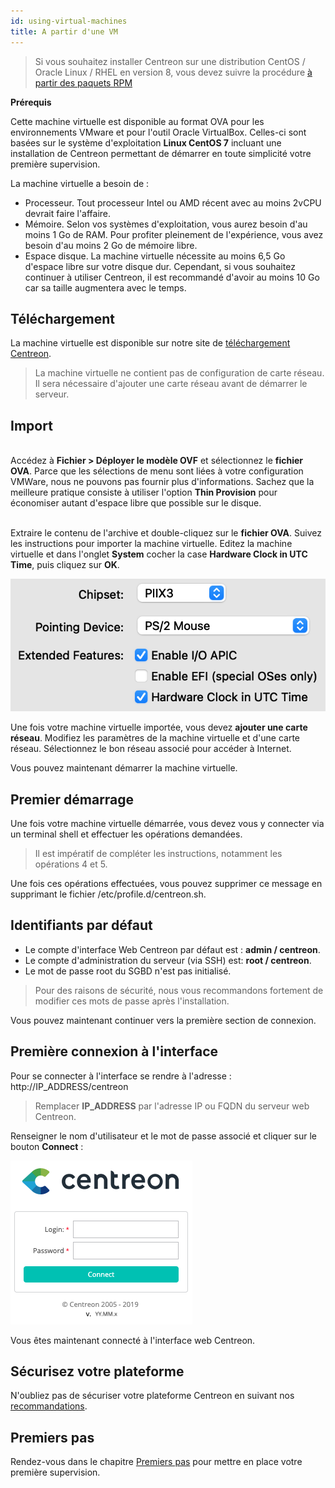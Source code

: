```yaml
---
id: using-virtual-machines
title: A partir d'une VM
---
```


> Si vous souhaitez installer Centreon sur une distribution CentOS / Oracle Linux
> / RHEL en version 8, vous devez suivre la procédure
> [à partir des paquets RPM](./using-packages.html)

**Prérequis**

Cette machine virtuelle est disponible au format OVA pour les environnements
VMware et pour l'outil Oracle VirtualBox.
Celles-ci sont basées sur le système d'exploitation **Linux CentOS 7** incluant
une installation de Centreon permettant de démarrer en toute simplicité votre
première supervision.

La machine virtuelle a besoin de :

- Processeur. Tout processeur Intel ou AMD récent avec au moins 2vCPU devrait
  faire l'affaire.
- Mémoire. Selon vos systèmes d'exploitation, vous aurez besoin d'au moins 1 Go
  de RAM. Pour profiter pleinement de l'expérience, vous avez besoin d'au moins
  2 Go de mémoire libre.
- Espace disque. La machine virtuelle nécessite au moins 6,5 Go d'espace libre
  sur votre disque dur. Cependant, si vous souhaitez continuer à utiliser Centreon,
  il est recommandé d'avoir au moins 10 Go car sa taille augmentera avec le temps.

## Téléchargement

La machine virtuelle est disponible sur notre site de
[téléchargement Centreon](https://download.centreon.com).

> La machine virtuelle ne contient pas de configuration de carte réseau. Il sera
> nécessaire d'ajouter une carte réseau avant de démarrer le serveur.

## Import

<!--DOCUSAURUS_CODE_TABS-->

<!--VMware environment-->
\
Accédez à **Fichier > Déployer le modèle OVF** et sélectionnez le **fichier OVA**.
Parce que les sélections de menu sont liées à votre configuration VMWare, nous ne
pouvons pas fournir plus d'informations. Sachez que la meilleure pratique
consiste à utiliser l'option **Thin Provision** pour économiser autant d'espace
libre que possible sur le disque.

<!--Oracle Virtualbox-->
\
Extraire le contenu de l'archive et double-cliquez sur le **fichier OVA**. Suivez
les instructions pour importer la machine virtuelle.
Editez la machine virtuelle et dans l'onglet **System** cocher la case
**Hardware Clock in UTC Time**, puis cliquez sur **OK**.

![image](../../assets/installation/ova_vbox_use_hardware_clock.png)

<!--END_DOCUSAURUS_CODE_TABS-->

Une fois votre machine virtuelle importée, vous devez **ajouter une carte réseau**.
Modifiez les paramètres de la machine virtuelle et d'une carte réseau. Sélectionnez
le bon réseau associé pour accéder à Internet.

Vous pouvez maintenant démarrer la machine virtuelle.

## Premier démarrage

Une fois votre machine virtuelle démarrée, vous devez vous y connecter via un
terminal shell et effectuer les opérations demandées.

> Il est impératif de compléter les instructions, notamment les opérations 4 et 5.

Une fois ces opérations effectuées, vous pouvez supprimer ce message en
supprimant le fichier /etc/profile.d/centreon.sh.

## Identifiants par défaut

- Le compte d'interface Web Centreon par défaut est : **admin / centreon**.
- Le compte d'administration du serveur (via SSH) est: **root / centreon**.
- Le mot de passe root du SGBD n'est pas initialisé.

> Pour des raisons de sécurité, nous vous recommandons fortement de modifier ces mots de passe après l'installation.

Vous pouvez maintenant continuer vers la première section de connexion.

## Première connexion à l'interface

Pour se connecter à l'interface se rendre à l'adresse : http://IP_ADDRESS/centreon

> Remplacer **IP_ADDRESS** par l'adresse IP ou FQDN du serveur web Centreon.

Renseigner le nom d'utilisateur et le mot de passe associé et cliquer sur le bouton **Connect** :

![image](../../assets/getting-started/aconnection.png)

Vous êtes maintenant connecté à l'interface web Centreon.

## Sécurisez votre plateforme

N'oubliez pas de sécuriser votre plateforme Centreon en suivant nos
[recommandations](../../administration/secure-platform.html).

## Premiers pas

Rendez-vous dans le chapitre [Premiers pas](../../getting-started/installation-first-steps.html)
pour mettre en place votre première supervision.
